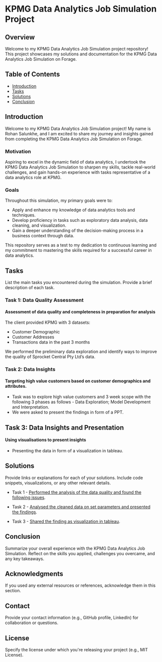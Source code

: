 # KPMG Data Analytics Job Simulation Project #

 
## Overview
Welcome to my KPMG Data Analytics Job Simulation project repository! This project showcases my solutions and documentation for the KPMG Data Analytics Job Simulation on Forage. 

## Table of Contents

- [Introduction](#introduction)
- [Tasks](#tasks)
- [Solutions](#solutions)
- [Conclusion](#conclusion)

## Introduction

Welcome to my KPMG Data Analytics Job Simulation project! My name is Rohan Salunkhe, and I am excited to share my journey and insights gained from completing the KPMG Data Analytics Job Simulation on Forage.

### Motivation

Aspiring to excel in the dynamic field of data analytics, I undertook the KPMG Data Analytics Job Simulation to sharpen my skills, tackle real-world challenges, and gain hands-on experience with tasks representative of a data analytics role at KPMG.

### Goals

Throughout this simulation, my primary goals were to:

- Apply and enhance my knowledge of data analytics tools and techniques.
- Develop proficiency in tasks such as exploratory data analysis, data cleaning, and visualization.
- Gain a deeper understanding of the decision-making process in a business context through data.

This repository serves as a test to my dedication to continuous learning and my commitment to mastering the skills required for a successful career in data analytics.

## Tasks

List the main tasks you encountered during the simulation. Provide a brief description of each task.

### Task 1: Data Quality Assessment
#### Assessment of data quality and completeness in preparation for analysis

The client provided KPMG with 3 datasets:

* Customer Demographic 
* Customer Addresses
* Transactions data in the past 3 months

We performed the preliminary data exploration and identify ways to improve the quality of Sprocket Central Pty Ltd’s data.

### Task 2: Data Insights
#### Targeting high value customers based on customer demographics and attributes.

* Task was to explore high value customers and 3 week scope with the following 3 phases as follows - Data Exploration; Model Development and Interpretation. 
* We were asked to present the findings in form of a PPT.

## Task 3: Data Insights and Presentation
#### Using visualisations to present insights

* Presenting the data in form of a visualization in tableau.




## Solutions
Provide links or explanations for each of your solutions. Include code snippets, visualizations, or any other relevant details.

* Task 1 - [Performed the analysis of the data quality and found the following issues](Task1_DataQualityIssues.xlsx).
  
* Task 2 - [Analysed the cleaned data on set parameters and presented the findings](Task2PPT.pdf).
  
* Task 3 - [Shared the finding as visualization in tableau](https://public.tableau.com/views/KPMGfindashboard/FinalKPMGdash?:language=en-US&:display_count=n&:origin=viz_share_link).


## Conclusion
Summarize your overall experience with the KPMG Data Analytics Job Simulation. Reflect on the skills you applied, challenges you overcame, and any key takeaways.

## Acknowledgments
If you used any external resources or references, acknowledge them in this section.

## Contact
Provide your contact information (e.g., GitHub profile, LinkedIn) for collaboration or questions.

## License
Specify the license under which you're releasing your project (e.g., MIT License).
